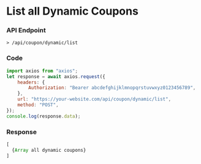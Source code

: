 # List all Dynamic Coupons

### API Endpoint

```
> /api/coupon/dynamic/list
```

### Code

```js copy
import axios from "axios";
let response = await axios.request({
    headers: {
        Authorization: "Bearer abcdefghijklmnopqrstuvwxyz0123456789",
    },
    url: "https://your-website.com/api/coupon/dynamic/list",
    method: "POST",
});
console.log(response.data);
```

### Response

```js copy
[
  {Array all dynamic coupons}
]
```
